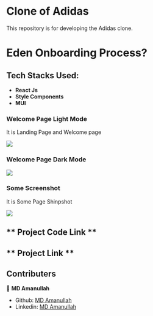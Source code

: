 # Clone of Adidas

This repository is for developing the Adidas clone.

# Eden Onboarding Process?

## Tech Stacks Used:

- **React Js**
- **Style Components**
- **MUI**

### **Welcome Page Light Mode**

It is Landing Page and Welcome page

<img src="src/Photo/home.PNG">
<br>

### **Welcome Page Dark Mode**

<img src="src/Photo/men.PNG">
<br>

### **Some Screenshot**

It is Some Page Shinpshot

<img src="src/Photo/products.PNG">
<br>

## ** Project Code Link **

## ** Project Link **

## Contributers

👤 **MD Amanullah**

- Github: [MD Amanullah](https://github.com/Amanullah21)
- Linkedin: [MD Amanullah](https://www.linkedin.com/in/amanullah21/)

